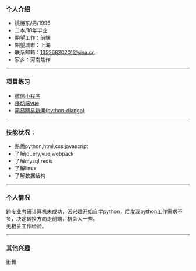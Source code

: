### 个人介绍

- 姚待东/男/1995
- 二本/18年毕业
- 期望工作：前端
- 期望城市：上海
- 联系邮箱：13526820201@sina.cn
- 家乡：河南焦作

<hr>

### 项目练习


- [微信小程序](https://github.com/bboyAyao/gitlearn/tree/master/wechat_demo)  
- [移动端vue](https://github.com/bboyAyao/vue-qunar-travel)  
- [简易网易新闻(python-django)](https://github.com/bboyAyao/gitlearn/tree/master/newsSite/minicms)     
  
<hr>

### 技能状况：

- 熟悉python,html,css,javascript
- 了解jquery,vue,webpack
- 了解mysql,redis
- 了解linux
- 了解数据结构

<hr/>

### 个人情况
跨专业考研计算机未成功，因兴趣开始自学python，后发现python工作需求不多，决定转换方向走前端，机会大一些。  
无相关工作经验。

<hr/>

### 其他兴趣
街舞
